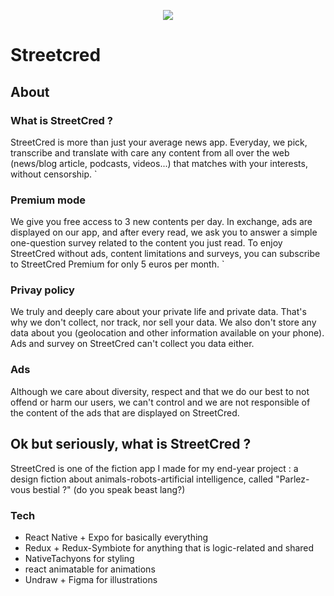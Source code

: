 <p align="center">
<img src="https://i.imgur.com/OP2AKAI.png" />
</p>

# Streetcred

## About

### What is StreetCred ?
StreetCred is more than just your average news app.
Everyday, we pick, transcribe and translate with care any content from all over the web (news/blog article, podcasts, videos...) that matches with your interests, without censorship.
        `
### Premium mode 
We give you free access to 3 new contents per day. In exchange, ads are displayed on our app, and after every read, we ask you to answer a simple one-question  survey related to the content you just read.
To enjoy StreetCred without ads, content limitations and surveys, you can subscribe to StreetCred Premium for only 5 euros per month.
        `
### Privay policy
We truly and deeply care about your private life and private data. That's why we don't collect, nor track, nor sell your data. We also don't store any data about you (geolocation and other information available on your phone). Ads and survey on StreetCred can't collect you data either.


### Ads
Although we care about diversity, respect and that we do our best to not offend or harm our users, we can't control and we are not responsible of the content of the ads that are displayed on StreetCred.

## Ok but seriously, what is StreetCred ?

StreetCred is one of the fiction app I made for my end-year project : a design fiction about animals-robots-artificial intelligence, called "Parlez-vous bestial ?" (do you speak beast lang?)

### Tech

* React Native + Expo for basically everything
* Redux + Redux-Symbiote for anything that is logic-related and shared 
* NativeTachyons for styling
* react animatable for animations
* Undraw + Figma for illustrations
